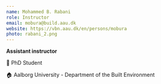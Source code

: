 ```yaml
---
name: Mohammed B. Rabani
role: Instructor
email: mobura@build.aau.dk
website: https://vbn.aau.dk/en/persons/mobura
photo: rabani_2.png
---
```


<strong>Assistant instructor</strong>

💼 PhD Student

🏠 Aalborg University - Department of the Built Environment
